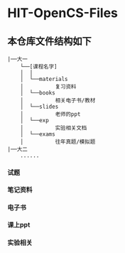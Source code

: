 # HIT-OpenCS-Files

## 本仓库文件结构如下

```
|──大一
    └──[课程名字]
    │  │
    │  └──materials
    │          复习资料
    │  └──books
    │          相关电子书/教材
    │  └──slides
    │          老师的ppt    
    │  └──exp
    │          实验相关文档
    │  └──exams
    │          往年真题/模拟题
|──大二
    ......

```
<!-- tabs:start -->

#### **试题**

#### **笔记资料**

#### **电子书**

#### **课上ppt**

#### **实验相关**

<!-- tabs:end -->